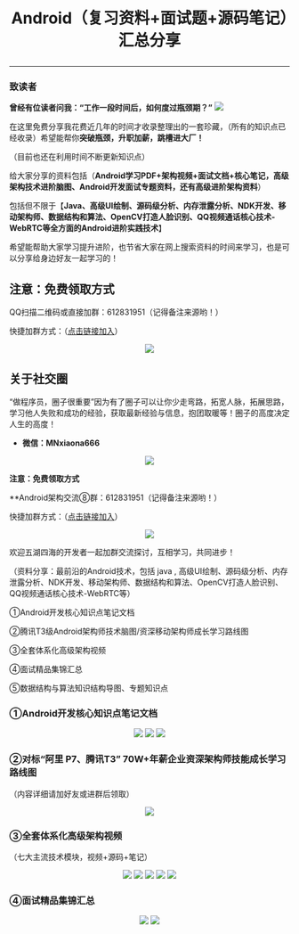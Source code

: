 # <p align=center>Android（复习资料+面试题+源码笔记）汇总分享</p>
***
### 致读者
**曾经有位读者问我：“工作一段时间后，如何度过瓶颈期？”**
![](https://user-images.githubusercontent.com/68420976/121190787-f6be0100-c89d-11eb-9fdf-bef77be9ecf3.png)

在这里免费分享我花费近几年的时间才收录整理出的一套珍藏，（所有的知识点已经收录）希望能帮你**突破瓶颈，升职加薪，跳槽进大厂！**

（目前也还在利用时间不断更新知识点）


给大家分享的资料包括（**Android学习PDF+架构视频+面试文档+核心笔记​，高级架构技术进阶脑图、Android开发面试专题资料，还有高级进阶架构资料**）



包括但不限于【**Java、高级UI绘制、源码级分析、内存泄露分析、NDK开发、移动架构师、数据结构和算法、OpenCV打造人脸识别、QQ视频通话核心技术-WebRTC等全方面的Android进阶实践技术**】

希望能帮助大家学习提升进阶，也节省大家在网上搜索资料的时间来学习，也是可以分享给身边好友一起学习的！



## 注意：免费领取方式

QQ扫描二维码或直接加群：612831951（记得备注来源哟！）

快捷加群方式：（[点击链接加入](https://jq.qq.com/?_wv=1027&k=aAXqalXc)）
<div align=center>
<img src="https://img-blog.csdnimg.cn/420388b682454f71a5357fe16999b600.png">
</div>


## 关于社交圈
“做程序员，圈子很重要”因为有了圈子可以让你少走弯路，拓宽人脉，拓展思路，学习他人失败和成功的经验，获取最新经验与信息，抱团取暖等！圈子的高度决定人生的高度！

- **微信：MNxiaona666**

<div align=center>
<img src="https://user-images.githubusercontent.com/68420976/139796388-4b823b9a-47f7-4143-bf08-7392ed69cddb.png">
</div>


**注意：免费领取方式**

**Android架构交流⑧群：612831951（记得备注来源哟！）

快捷加群方式：（[点击链接加入](https://jq.qq.com/?_wv=1027&k=aAXqalXc)）
<div align=center>
<img src="https://img-blog.csdnimg.cn/420388b682454f71a5357fe16999b600.png">
</div>


欢迎五湖四海的开发者一起加群交流探讨，互相学习，共同进步！


（资料分享：最前沿的Android技术，包括 java ,  高级UI绘制、源码级分析、内存泄露分析、NDK开发、移动架构师、数据结构和算法、OpenCV打造人脸识别、QQ视频通话核心技术-WebRTC等）



①Android开发核心知识点笔记文档

②腾讯T3级Android架构师技术脑图/资深移动架构师成长学习路线图

③全套体系化高级架构视频

④面试精品集锦汇总

⑤数据结构与算法知识结构导图、专题知识点



### ①Android开发核心知识点笔记文档
<div align=center>
<img src="https://user-images.githubusercontent.com/68420976/121191076-3553bb80-c89e-11eb-9dca-132013e09a51.png">
<img src="https://user-images.githubusercontent.com/68420976/121191123-3f75ba00-c89e-11eb-8db9-1823b1e7be62.png">
<img src="https://user-images.githubusercontent.com/68420976/121191147-46043180-c89e-11eb-97f3-83934616a967.png">
</div>

### ②对标“阿里 P7、腾讯T3” 70W+年薪企业资深架构师技能成长学习路线图
（内容详细请加好友或进群后领取）

<div align=center>
<img src="https://user-images.githubusercontent.com/68420976/121191203-574d3e00-c89e-11eb-9bca-4f2c64a41291.png">
</div>

### ③全套体系化高级架构视频
（七大主流技术模块，视频+源码+笔记）

<div align=center>
<img src="https://user-images.githubusercontent.com/68420976/121191266-646a2d00-c89e-11eb-9de2-14e49b43f471.png">
<img src="https://user-images.githubusercontent.com/68420976/121191285-692ee100-c89e-11eb-8f10-aea34397ad9f.png">
<img src="https://user-images.githubusercontent.com/68420976/121191304-6df39500-c89e-11eb-9eec-168a0b8d171f.png">
<img src="https://user-images.githubusercontent.com/68420976/121191322-71871c00-c89e-11eb-8f3d-a5ab075ef2af.png">
<img src="https://user-images.githubusercontent.com/68420976/121191331-75b33980-c89e-11eb-9bb2-e9ec9c3d8f6d.png">
</div>

### ④面试精品集锦汇总
<div align=center>
<img src="https://user-images.githubusercontent.com/68420976/121191357-7ba91a80-c89e-11eb-9723-b4741bc1e892.png">
<img src="https://user-images.githubusercontent.com/68420976/121191372-7fd53800-c89e-11eb-9ede-37704295c153.png">
</div>



